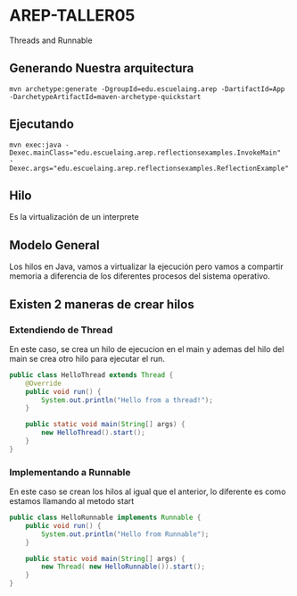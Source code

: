 # AREP-TALLER05
Threads and Runnable

## Generando Nuestra arquitectura

```
mvn archetype:generate -DgroupId=edu.escuelaing.arep -DartifactId=App -DarchetypeArtifactId=maven-archetype-quickstart
```

## Ejecutando
```
mvn exec:java -Dexec.mainClass="edu.escuelaing.arep.reflectionsexamples.InvokeMain"
-Dexec.args="edu.escuelaing.arep.reflectionsexamples.ReflectionExample"
```

## Hilo
Es la virtualización de un interprete

## Modelo General

Los hilos en Java, vamos a virtualizar la ejecución pero vamos a compartir memoria a diferencia de los diferentes procesos del sistema operativo.

## Existen 2 maneras de crear hilos

### Extendiendo de Thread

En este caso, se crea un hilo de ejecucion en el main y ademas del hilo del main se crea otro hilo para ejecutar el run. 

```java
public class HelloThread extends Thread {
    @Override
    public void run() {
        System.out.println("Hello from a thread!");
    }

    public static void main(String[] args) {
        new HelloThread().start();
    }
}
```

### Implementando a Runnable

En este caso se crean los hilos al igual que el anterior, lo diferente es como estamos llamando al metodo start

```java
public class HelloRunnable implements Runnable {
    public void run() {
        System.out.println("Hello from Runnable");
    }

    public static void main(String[] args) {
        new Thread( new HelloRunnable()).start();
    }
}
```
